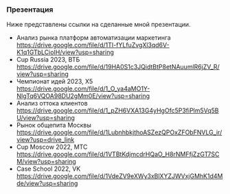 ### Презентация
Ниже представлены ссылки на сделанные мной презентации.

- Анализ рынка платформ автоматизации маркетинга <br>
https://drive.google.com/file/d/1TI-fYLfuZvgXl3qd6V-K1q1GTbLCioIH/view?usp=sharing <br>
- Cup Russia 2023, ВТБ <br>
https://drive.google.com/file/d/19HA0S1c3JQidtBtP8etNAuumlR6jZV_R/view?usp=sharing <br>
- Чемпионат идей 2023, X5  <br>
https://drive.google.com/file/d/1_O_ya4aMO1Y-NIgTq6VQOA98DU2gMm0E/view?usp=sharing <br>
- Анализ оттока клиентов <br>
https://drive.google.com/file/d/1_pZH6VXA13G4yHgOfc5P3fiPlm5Vq5BU/view?usp=sharing <br>
- Рынок общепита Москвы <br>
https://drive.google.com/file/d/1LubnhbkjthoASZezQPOxZFObFNVLG_ir/view?usp=drive_link <br>
- Cup Moscow 2022, МТС <br>
https://drive.google.com/file/d/1VTBtKdjmcdrHQaO_H8rNMFfjZzGT7SCM/view?usp=sharing <br>
- Case School 2022, VK <br>
https://drive.google.com/file/d/1VdeZV9eXWy3xBlXYZJWVxjGMhK1d4Mde/view?usp=sharing <br>
